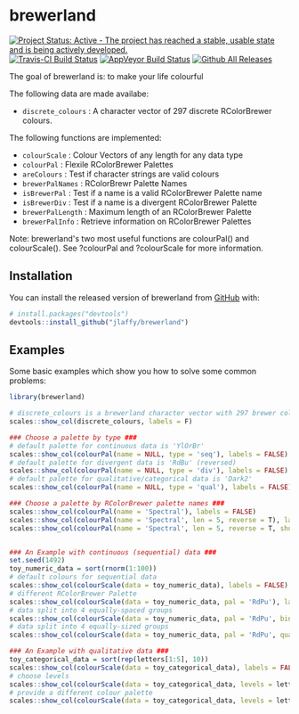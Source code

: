 
# brewerland

[![Project Status: Active - The project has reached a stable, usable state and is being actively developed.](http://www.repostatus.org/badges/0.1.0/active.svg)](http://www.repostatus.org/#active) 
[![Travis-CI Build Status](https://travis-ci.org/hrbrmstr/ggalt.svg?branch=master)](https://travis-ci.org/jlaffy/brewerland) 
[![AppVeyor Build Status](https://ci.appveyor.com/api/projects/status/github/jlaffy/brewerland?branch=master&svg=true)](https://ci.appveyor.com/project/jlaffy/brewerland) 
[![Github All Releases](https://img.shields.io/github/downloads/jlaffy/brewerland/total.svg)]()


The goal of brewerland is: to make your life colourful

The following data are made availabe:

- `discrete_colours` : A character vector of 297 discrete RColorBrewer colours.

The following functions are implemented:

- `colourScale` : Colour Vectors of any length for any data type 
- `colourPal` : Flexile RColorBrewer Palettes
- `areColours` : Test if character strings are valid colours
- `brewerPalNames` : RColorBrewr Palette Names
- `isBrewerPal` : Test if a name is a valid RColorBrewer Palette name
- `isBrewerDiv` : Test if a name is a divergent RColorBrewer Palette 
- `brewerPalLength` : Maximum length of an RColorBrewer Palette
- `brewerPalInfo` : Retrieve information on RColorBrewer Palettes

Note: brewerland's two most useful functions are colourPal() and colourScale(). See ?colourPal and ?colourScale for more information.

## Installation

You can install the released version of brewerland from [GitHub](https://github.com/) with:

``` r
# install.packages("devtools")
devtools::install_github("jlaffy/brewerland")
```

## Examples

Some basic examples which show you how to solve some common problems:

``` r
library(brewerland)

# discrete_colours is a brewerland character vector with 297 brewer colours
scales::show_col(discrete_colours, labels = F)

### Choose a palette by type ###
# default palette for continuous data is 'YlOrBr'
scales::show_col(colourPal(name = NULL, type = 'seq'), labels = FALSE)
# default palette for divergent data is 'RdBu' (reversed)
scales::show_col(colourPal(name = NULL, type = 'div'), labels = FALSE) 
# default palette for qualitative/categorical data is 'Dark2'
scales::show_col(colourPal(name = NULL, type = 'qual'), labels = FALSE) 

### Choose a palette by RColorBrewer palette names ###
scales::show_col(colourPal(name = 'Spectral'), labels = FALSE)
scales::show_col(colourPal(name = 'Spectral', len = 5, reverse = T), labels = FALSE)
scales::show_col(colourPal(name = 'Spectral', len = 5, reverse = T, shuffle = T), labels = FALSE)


### An Example with continuous (sequential) data ###
set.seed(1492)
toy_numeric_data = sort(rnorm(1:100))
# default colours for sequential data
scales::show_col(colourScale(data = toy_numeric_data), labels = FALSE)
# different RColorBrewer Palette
scales::show_col(colourScale(data = toy_numeric_data, pal = 'RdPu'), labels = F)
# data split into 4 equally-spaced groups
scales::show_col(colourScale(data = toy_numeric_data, pal = 'RdPu', bin = T, n = 4), labels = F) # data binned into 4 groups
# data split into 4 equally-sized groups
scales::show_col(colourScale(data = toy_numeric_data, pal = 'RdPu', quantile = T, n = 4), labels = F) # data binned into 4 groups

### An Example with qualitative data ###
toy_categorical_data = sort(rep(letters[1:5], 10))
scales::show_col(colourScale(data = toy_categorical_data), labels = FALSE)
# choose levels
scales::show_col(colourScale(data = toy_categorical_data, levels = letters[5:1]), labels = FALSE)
# provide a different colour palette
scales::show_col(colourScale(data = toy_categorical_data, levels = letters[5:1], pal = discrete_colours))
```


